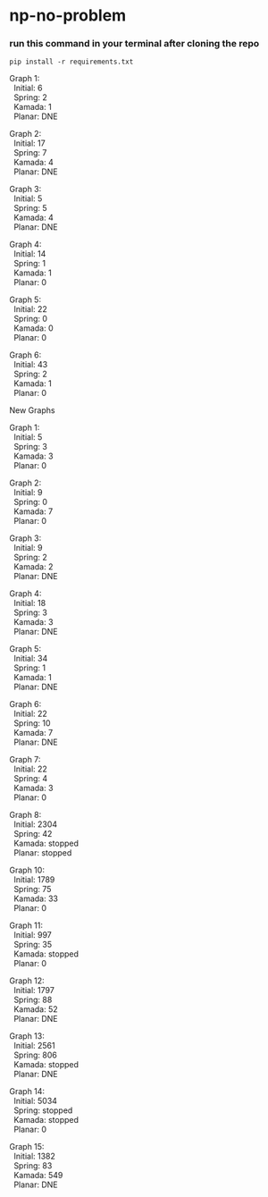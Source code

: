 # np-no-problem

### run this command in your terminal after cloning the repo
`pip install -r requirements.txt`

Graph 1:  
&nbsp; Initial: 6  
&nbsp; Spring: 2  
&nbsp; Kamada: 1  
&nbsp; Planar: DNE  

Graph 2:  
&nbsp; Initial: 17  
&nbsp; Spring: 7  
&nbsp; Kamada: 4  
&nbsp; Planar: DNE  

Graph 3:  
&nbsp; Initial: 5   
&nbsp; Spring: 5  
&nbsp; Kamada: 4  
&nbsp; Planar:  DNE

Graph 4:  
&nbsp; Initial: 14   
&nbsp; Spring: 1  
&nbsp; Kamada: 1  
&nbsp; Planar: 0  

Graph 5:  
&nbsp; Initial: 22  
&nbsp; Spring: 0  
&nbsp; Kamada: 0  
&nbsp; Planar: 0

Graph 6:  
&nbsp; Initial: 43  
&nbsp; Spring: 2  
&nbsp; Kamada: 1  
&nbsp; Planar: 0  

New Graphs

Graph 1:  
&nbsp; Initial: 5  
&nbsp; Spring: 3  
&nbsp; Kamada: 3  
&nbsp; Planar: 0  

Graph 2:  
&nbsp; Initial: 9  
&nbsp; Spring: 0  
&nbsp; Kamada: 7  
&nbsp; Planar: 0  

Graph 3:  
&nbsp; Initial: 9  
&nbsp; Spring: 2  
&nbsp; Kamada: 2  
&nbsp; Planar: DNE  

Graph 4:  
&nbsp; Initial: 18  
&nbsp; Spring: 3  
&nbsp; Kamada: 3  
&nbsp; Planar: DNE  

Graph 5:  
&nbsp; Initial: 34  
&nbsp; Spring: 1  
&nbsp; Kamada: 1  
&nbsp; Planar: DNE   

Graph 6:  
&nbsp; Initial: 22  
&nbsp; Spring: 10  
&nbsp; Kamada: 7  
&nbsp; Planar: DNE  

Graph 7:  
&nbsp; Initial: 22  
&nbsp; Spring: 4  
&nbsp; Kamada: 3  
&nbsp; Planar: 0  

Graph 8:  
&nbsp; Initial: 2304  
&nbsp; Spring: 42  
&nbsp; Kamada: stopped   
&nbsp; Planar: stopped  

Graph 10:  
&nbsp; Initial: 1789  
&nbsp; Spring: 75  
&nbsp; Kamada: 33  
&nbsp; Planar: 0  

Graph 11:  
&nbsp; Initial: 997  
&nbsp; Spring: 35  
&nbsp; Kamada: stopped  
&nbsp; Planar: 0  

Graph 12:  
&nbsp; Initial: 1797  
&nbsp; Spring: 88  
&nbsp; Kamada: 52  
&nbsp; Planar: DNE  

Graph 13:  
&nbsp; Initial: 2561  
&nbsp; Spring: 806  
&nbsp; Kamada: stopped  
&nbsp; Planar: DNE  

Graph 14:  
&nbsp; Initial: 5034  
&nbsp; Spring: stopped  
&nbsp; Kamada: stopped  
&nbsp; Planar: 0  

Graph 15:  
&nbsp; Initial: 1382  
&nbsp; Spring: 83  
&nbsp; Kamada: 549  
&nbsp; Planar: DNE  